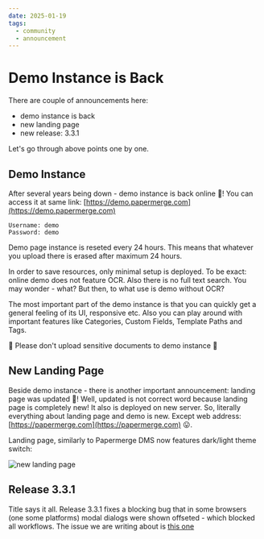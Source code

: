 ```yaml
---
date: 2025-01-19
tags:
  - community
  - announcement
---
```


# Demo Instance is Back

There are couple of announcements here:

- demo instance is back
- new landing page
- new release: 3.3.1

Let's go through above points one by one.

## Demo Instance

After several years being down - demo instance is back online 🎉!
You can access it at same link: [https://demo.papermerge.com](https://demo.papermerge.com)


```
Username: demo
Password: demo
```

Demo page instance is reseted every 24 hours. This means that whatever you upload
there is erased after maximum 24 hours.

<!-- more -->

In order to save resources, only minimal setup is deployed. To be exact: online
demo does not feature OCR. Also there is no full text search.
You may wonder - what? But then, to what use is demo without OCR?

The most important part of the demo instance is that you can quickly
get a general feeling of its UI, responsive etc.
Also you can play around with important features like Categories, Custom Fields,
Template Paths and Tags.

🛑 Please don't upload sensitive documents to demo instance 🛑


## New Landing Page


Beside demo instance - there is another important announcement: landing page was updated 🎉!
Well, updated is not correct word because landing page is completely new!
It also is deployed on new server. So, literally everything about landing
page and demo is new. Except web address: [https://papermerge.com](https://papermerge.com) 😛.

Landing page, similarly to Papermerge DMS now features dark/light theme switch:

![new landing page](0011-release-3-3-1-and-other-updates/new-landing-page.gif)


## Release 3.3.1

Title says it all. Release 3.3.1 fixes a blocking bug that in some browsers
(one some platforms) modal dialogs were shown offseted - which blocked all
workflows. The issue we are writing about is [this one](https://github.com/ciur/papermerge/issues/643)
